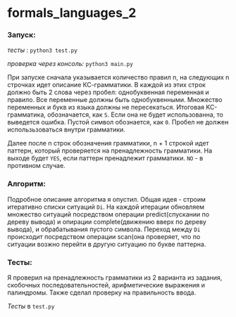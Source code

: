 # formals_languages_2

### Запуск:

*тесты* : `python3 test.py`

*проверка через консоль:* `python3 main.py`

При запуске сначала указывается количество правил n, на следующих n строчках идет описание КС-грамматики. В каждой из этих строк должно быть 2 слова через пробел: однобуквенная переменная и правило. Все переменные должны быть однобуквенными. Множество переменных и букв из языка должны не пересекаться. Итоговая KC-грамматика, обозначается, как `S`. Если она не будет использованна, то выведется ошибка. Пустой символ обознается, как `0`. Пробел не должен использьзоваться внутри грамматики.

Далее после n строк обозначения грамматики, n + 1 строкой идет паттерн, который проверяется на пренадлежность грамматики. На выходе будет `YES`, если паттерн пренадлежит грамматики. `NO` - в противном случае.
	
### Алгоритм:

Подробное описание алгоритма я опустил. Общая идея - строим итеративно списки ситуаций `Di`. На каждой итерации обновляем множество ситуаций посредством операции predict(спускании по дереву вывода) и опирации complete(движению вверх по дереву вывода), и обрабатывания пустого символа. Переход между `Di` происходит посредством операции scan(она проверяет, что по ситуации возжно перейти в другую ситуацию по букве паттерна.

### Тесты:

Я проверил на пренадлежность грамматики из 2 варианта из задания, скобочных последовательностей, арифметические выражения и палиндромы. Также сделал проверку на правильность ввода. 

*Тесты* в `test.py`
